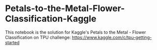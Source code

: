 # Petals-to-the-Metal-Flower-Classification-Kaggle
This notebook is the solution for Kaggle's Petals to the Metal - Flower Classification on TPU challenge: https://www.kaggle.com/c/tpu-getting-started
